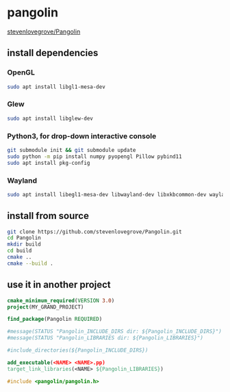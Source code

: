# pangolin
[stevenlovegrove/Pangolin](https://github.com/stevenlovegrove/Pangolin)

## install dependencies
### OpenGL

```sh
sudo apt install libgl1-mesa-dev
```

### Glew

```sh
sudo apt install libglew-dev
```

### Python3, for drop-down interactive console

```sh
git submodule init && git submodule update
sudo python -m pip install numpy pyopengl Pillow pybind11
sudo apt install pkg-config
```

### Wayland

```sh
sudo apt install libegl1-mesa-dev libwayland-dev libxkbcommon-dev wayland-protocols
```

## install from source

```sh
git clone https://github.com/stevenlovegrove/Pangolin.git
cd Pangolin
mkdir build
cd build
cmake ..
cmake --build .
```

## use it in another project

```cmake
cmake_minimum_required(VERSION 3.0)
project(MY_GRAND_PROJECT)

find_package(Pangolin REQUIRED)

#message(STATUS "Pangolin_INCLUDE_DIRS dir: ${Pangolin_INCLUDE_DIRS}")
#message(STATUS "Pangolin_LIBRARIES dir: ${Pangolin_LIBRARIES}")

#include_directories(${Pangolin_INCLUDE_DIRS})

add_executable(<NAME> <NAME>.pp)
target_link_libraries(<NAME> ${Pangolin_LIBRARIES}) 
```

```cpp
#include <pangolin/pangolin.h>
```
